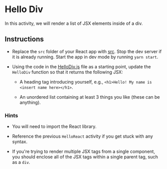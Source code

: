 # Hello Div

In this activity, we will render a list of JSX elements inside of a div.

## Instructions

* Replace the `src` folder of your React app with [src](Unsolved/src). Stop the dev server if it is already running. Start the app in dev mode by running `yarn start`.

* Using the code in the [HelloDiv.js](Unsolved/src/components/HelloDiv.js) file as a starting point, update the `HelloDiv` function so that it returns the following JSX:

  * A heading tag introducing yourself, e.g., `<h1>Hello! My name is <insert name here></h1>`.

  * An unordered list containing at least 3 things you like (these can be anything).

### Hints

* You will need to import the React library.

* Reference the previous `HelloReact` activity if you get stuck with any syntax.

* If you're trying to render multiple JSX tags from a single component, you should enclose all of the JSX tags within a single parent tag, such as a `div`.

